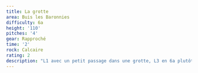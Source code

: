 ```yaml
---
title: La grotte
area: Buis les Baronnies
difficulty: 6a
height: '110'
pitches: '4'
gear: Rapproché
time: '2'
rock: Calcaire
rating: 2
description: "L1 avec un petit passage dans une grotte, L3 en 6a plutôt facile, bien descendre pour traverser. \r\n"
---
```


